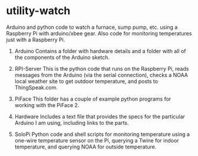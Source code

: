 utility-watch
==========

Arduino and python code to watch a furnace, sump pump, etc. using
a Raspberry Pi with arduino/xbee gear.  Also code for monitoring 
temperatures just with a Raspberry Pi.

1. Arduino
Contains a folder with hardware details and a folder with all of the components of the Arduino sketch.

2. RPI-Server
This is the python code that runs on the Raspberry Pi, reads messages from the Arduino (via the serial connection), checks a NOAA local weather site to get outdoor temperature, and posts to ThingSpeak.com.

3. PiFace
This folder has a couple of example python programs for working with the PiFace 2.

4. Hardware 
Includes a text file that provides the specs for the particular Arduino I am using, including links to the parts.

5. SoloPi 
Python code and shell scripts for monitoring temperature using a
one-wire temperature sensor on the Pi, querying a Twine for
indoor temperature, and querying NOAA for outside temperature.

